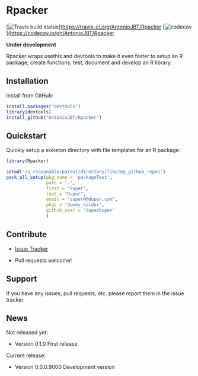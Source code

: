 
# Rpacker

[![Travis build status](https://travis-ci.org/AntonioJBT/Rpacker.svg?branch=master)](https://travis-ci.org/AntonioJBT/Rpacker
[![codecov](https://codecov.io/gh/AntonioJBT/Rpacker/branch/master/graph/badge.svg)](https://codecov.io/gh/AntonioJBT/Rpacker

**Under development**

Rpacker wraps usethis and devtools to make it even faster to setup an R package, create functions, test, document and develop an R library. 

## Installation

<!---
You can install the released version of Rpacker from [CRAN](https://CRAN.R-project.org) with:

``` r
install.packages("Rpacker")
```
--->

Install from GitHub:
``` r
install.packages("devtools")
library(devtools)
install_github("AntonioJBT/Rpacker")
```


## Quickstart

Quickly setup a skeleton directory with file templates for an R package:

``` r
library(Rpacker)

setwd('/a_reasonable/parent/directory/like/my_github_repos')
pack_all_setup(pkg_name = 'packageTest',
               path = '.',
               first = "Super",
               last = "Duper",
               email = "super@@duper.com",
               pkgs = 'dummy_holder',
               github_user = 'SuperDuper'
               )

```


## Contribute

- [Issue Tracker](https://github.com/AntonioJBT/Rpacker/issues)

- Pull requests welcome!


Support
-------

If you have any issues, pull requests, etc. please report them in the issue tracker.

## News

Not released yet:

- Version 0.1.0
  First release

Current release:

- Version 0.0.0.9000
  Development version


